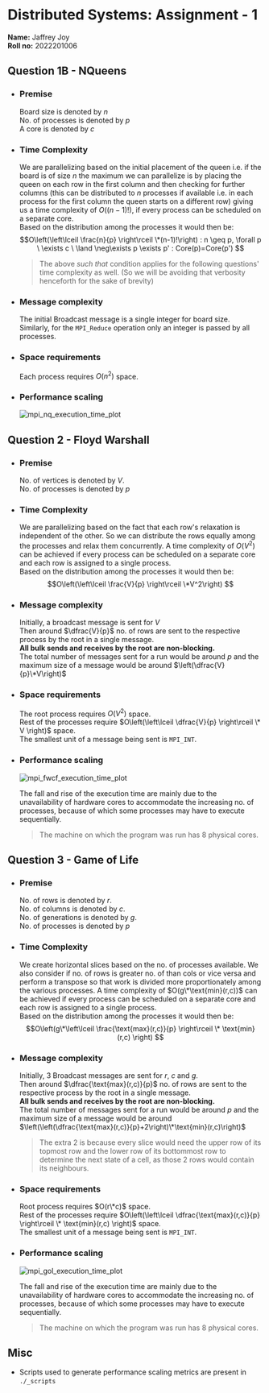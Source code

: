 # Distributed Systems: Assignment - 1

__Name:__ Jaffrey Joy <br>
__Roll no:__ 2022201006

## Question 1B - NQueens
- ### Premise
    Board size is denoted by $n$ <br>
    No. of processes is denoted by $p$ <br>
    A core is denoted by $c$
- ### Time Complexity
    We are parallelizing based on the initial placement of the queen i.e. if the board is of size $n$ the maximum we can parallelize is by placing the queen on each row in the first column and then checking for further columns (this can be distributed to $n$ processes if available i.e. in each process for the first column the queen starts on a different row) giving us a time complexity of $O((n-1)!)$, if every process can be scheduled on a separate core. <br>
    Based on the distribution among the processes it would then be: $$O\left(\left\lceil \frac{n}{p} \right\rceil \*(n-1)!\right) : n \geq p, \forall p \ \exists c \ \land \neg\exists p \exists p' : Core(p)=Core(p')  $$
    > The above _such that_ condition applies for the following questions' time complexity as well. (So we will be avoiding that verbosity henceforth for the sake of brevity)
- ### Message complexity
    The initial Broadcast message is a single integer for board size. <br>
    Similarly, for the `MPI_Reduce` operation only an integer is passed by all processes. <br>

- ### Space requirements
    Each process requires $O(n^2)$ space.
- ### Performance scaling
    ![mpi_nq_execution_time_plot](https://gist.github.com/assets/20588777/a1376485-2dbc-44d7-ba8e-ac08a0ff0b31)


## Question 2 - Floyd Warshall
- ### Premise
    No. of vertices is denoted by $V$. <br>
    No. of processes is denoted by $p$
- ### Time Complexity
    We are parallelizing based on the fact that each row's relaxation is independent of the other. So we can distribute the rows equally among the processes and relax them concurrently. A time complexity of $O(V^2)$ can be achieved if every process can be scheduled on a separate core and each row is assigned to a single process. <br>
    Based on the distribution among the processes it would then be:
    $$O\left(\left\lceil \frac{V}{p} \right\rceil \*V^2\right) $$
- ### Message complexity
    Initially, a broadcast message is sent for $V$ <br>
    Then around $\dfrac{V}{p}$ no. of rows are sent to the respective process by the root in a single message. <br>
    __All bulk sends and receives by the root are non-blocking.__ <br>
    The total number of messages sent for a run would be around $p$ and the maximum size of a message would be around $\left(\dfrac{V}{p}\*V\right)$

- ### Space requirements
    The root process requires $O(V^2)$ space. <br>
    Rest of the processes require $O\left(\left\lceil \dfrac{V}{p} \right\rceil \* V \right)$ space.<br>
    The smallest unit of a message being sent is `MPI_INT`.
- ### Performance scaling
    ![mpi_fwcf_execution_time_plot](https://gist.github.com/assets/20588777/bec64bd9-992e-4fec-b268-e4fa76dd41a3)

    The fall and rise of the execution time are mainly due to the unavailability of hardware cores to accommodate the increasing no. of processes, because of which some processes may have to execute sequentially. 
    > The machine on which the program was run has $8$ physical cores.


## Question 3 - Game of Life
- ### Premise
    No. of rows is denoted by $r$. <br>
    No. of columns is denoted by $c$. <br>
    No. of generations is denoted by $g$. <br>
    No. of processes is denoted by $p$
- ### Time Complexity
    We create horizontal slices based on the no. of processes available. We also consider if no. of rows is greater no. of than cols or vice versa and perform a transpose so that work is divided more proportionately among the various processes. A time complexity of $O(g\*\text{min}(r,c))$ can be achieved if every process can be scheduled on a separate core and each row is assigned to a single process. <br>
    Based on the distribution among the processes it would then be:
    $$O\left(g\*\left\lceil \frac{\text{max}(r,c)}{p} \right\rceil \* \text{min}(r,c) \right) $$
- ### Message complexity
    Initially, $3$ Broadcast messages are sent for $r$, $c$ and $g$. <br>
    Then around $\dfrac{\text{max}(r,c)}{p}$ no. of rows are sent to the respective process by the root in a single message. <br>
    __All bulk sends and receives by the root are non-blocking.__ <br>
    The total number of messages sent for a run would be around $p$ and the maximum size of a message would be around $\left(\left(\dfrac{\text{max}(r,c)}{p}+2\right)\*\text{min}(r,c)\right)$ <br>
    > The extra $2$ is because every slice would need the upper row of its topmost row and the lower row of its bottommost row to determine the next state of a cell, as those $2$ rows would contain its neighbours.

- ### Space requirements
    Root process requires $O(r\*c)$ space. <br>
    Rest of the processes require $O\left(\left\lceil \dfrac{\text{max}(r,c)}{p} \right\rceil \* \text{min}(r,c) \right)$ space. <br>
    The smallest unit of a message being sent is `MPI_INT`.
- ### Performance scaling
    ![mpi_gol_execution_time_plot](https://gist.github.com/assets/20588777/6c698d10-0596-4c1e-affa-26cd9011fceb)

    The fall and rise of the execution time are mainly due to the unavailability of hardware cores to accommodate the increasing no. of processes, because of which some processes may have to execute sequentially. 
    > The machine on which the program was run has $8$ physical cores.

## Misc
 - Scripts used to generate performance scaling metrics are present in `./_scripts`
